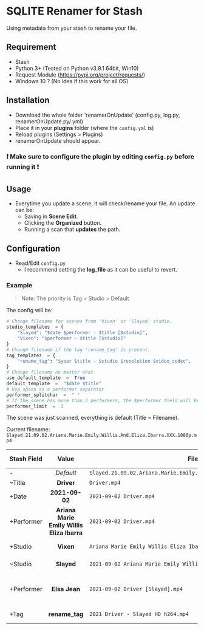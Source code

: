 
# SQLITE Renamer for Stash
Using metadata from your stash to rename your file.

## Requirement
- Stash
- Python 3+ (Tested on Python v3.9.1 64bit, Win10)
- Request Module (https://pypi.org/project/requests/)
- Windows 10 ? (No idea if this work for all OS)

## Installation

- Download the whole folder 'renamerOnUpdate' (config.py, log.py, renamerOnUpdate.py/.yml)
- Place it in your **plugins** folder (where the `config.yml` is)
- Reload plugins (Settings > Plugins)
- renamerOnUpdate should appear. 

### :exclamation: Make sure to configure the plugin by editing `config.py` before running it :exclamation:

## Usage

- Everytime you update a scene, it will check/rename your file. An update can be:
	- Saving in **Scene Edit**.
	- Clicking the **Organized** button.
	- Running a scan that **updates** the path.

## Configuration

- Read/Edit `config.py`
	- I recommend setting the **log_file** as it can be useful to revert.

### Example

> Note: The priority is Tag > Studio > Default

The config will be:
```py
# Change filename for scenes from 'Vixen' or 'Slayed' studio.
studio_templates  = {
	"Slayed": "$date $performer - $title [$studio]",
	"Vixen": "$performer - $title [$studio]"
}
# Change filename if the tag 'rename_tag' is present.
tag_templates  = {
	"rename_tag": "$year $title - $studio $resolution $video_codec",
}
# Change filename no matter what
use_default_template  =  True
default_template  =  "$date $title"
# Use space as a performer separator
performer_splitchar  =  " "
# If the scene has more than 3 performers, the $performer field will be ignored.
performer_limit  =  3
```
The scene was just scanned, everything is default (Title = Filename).

Current filename: `Slayed.21.09.02.Ariana.Marie.Emily.Willis.And.Eliza.Ibarra.XXX.1080p.mp4`

|Stash Field  | Value | Filename | Trigger template |
|--|:---:|--|--|
| - | *Default* |`Slayed.21.09.02.Ariana.Marie.Emily.Willis.And.Eliza.Ibarra.XXX.1080p.mp4` | default_template
| ~Title| **Driver**| `Driver.mp4` | default_template
| +Date| **2021-09-02**| `2021-09-02 Driver.mp4` | default_template
| +Performer | **Ariana Marie<br>Emily Willis<br>Eliza Ibarra**| `2021-09-02 Driver.mp4` | default_template
| +Studio | **Vixen**| `Ariana Marie Emily Willis Eliza Ibarra - Driver [Vixen].mp4` | studio_templates [Vixen]
| ~Studio | **Slayed**| `2021-09-02 Ariana Marie Emily Willis Eliza Ibarra - Driver [Slayed].mp4` | studio_templates [Slayed]
| +Performer | **Elsa Jean**| `2021-09-02 Driver [Slayed].mp4` | studio_templates [Slayed]<br>**Reach performer_limit**.
| +Tag | **rename_tag**| `2021 Driver - Slayed HD h264.mp4` | tag_templates [rename_tag]

